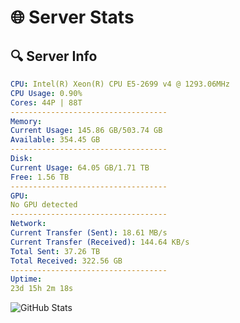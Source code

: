 # 🌐 Server Stats
## 🔍 Server Info
```yaml
CPU: Intel(R) Xeon(R) CPU E5-2699 v4 @ 1293.06MHz
CPU Usage: 0.90%
Cores: 44P | 88T
-----------------------------------
Memory:
Current Usage: 145.86 GB/503.74 GB
Available: 354.45 GB
-----------------------------------
Disk:
Current Usage: 64.05 GB/1.71 TB
Free: 1.56 TB
-----------------------------------
GPU:
No GPU detected
-----------------------------------
Network:
Current Transfer (Sent): 18.61 MB/s
Current Transfer (Received): 144.64 KB/s
Total Sent: 37.26 TB
Total Received: 322.56 GB
-----------------------------------
Uptime:
23d 15h 2m 18s
```
![GitHub Stats](https://img.shields.io/badge/Updated-2025-03-31_12:25:07-blue)